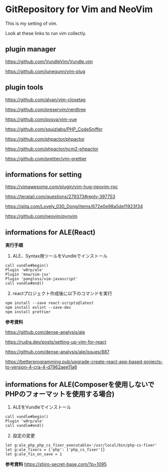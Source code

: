 # GitRepository for Vim and NeoVim
This is my setting of vim.

Look at these links to run vim collectly.

## plugin manager
https://github.com/VundleVim/Vundle.vim 

https://github.com/junegunn/vim-plug

## plugin tools
https://github.com/alvan/vim-closetag 

https://github.com/preservim/nerdtree 

https://github.com/posva/vim-vue

https://github.com/squizlabs/PHP_CodeSniffer

https://github.com/phpactor/phpactor

https://github.com/phpactor/ncm2-phpactor

https://github.com/prettier/vim-prettier

## informations for setting
https://vimawesome.com/plugin/vim-hug-neovim-rpc

https://teratail.com/questions/279373#reply-397753

https://qiita.com/Lovely_030_Dong/items/672e0e98a5de11923f34

https://github.com/neovim/pynvim

## informations for ALE(React)

**実行手順**
1. ALE、Syntax用ツールをVundleでインストール
```vim
call vundle#begin()
Plugin 'w0rp/ale'
Plugin 'mxw/vim-jsx'
Plugin 'pangloss/vim-javascript'
call vundle#end()
```

2. reactプロジェクト作成後に以下のコマンドを実行
```terminal
npm install --save react-scripts@latest
npm install eslint --save-dev
npm install prettier
```

**参考資料**

https://github.com/dense-analysis/ale

https://rudra.dev/posts/setting-up-vim-for-react

https://github.com/dense-analysis/ale/issues/887

https://betterprogramming.pub/upgrade-create-react-app-based-projects-to-version-4-cra-4-d7962aee11a6


## informations for ALE(Composerを使用しないでPHPのフォーマットを使用する場合)
1. ALEをVundleでインストール
```vim
call vundle#begin()
Plugin 'w0rp/ale'
call vundle#end()
```
2. 設定の変更
```vim
let g:ale_php_php_cs_fixer_executable='/usr/local/bin/php-cs-fixer'
let g:ale_fixers = {'php': ['php_cs_fixer']}
let g:ale_fix_on_save = 1
```

**参考資料**
https://shiro-secret-base.com/?p=1095
